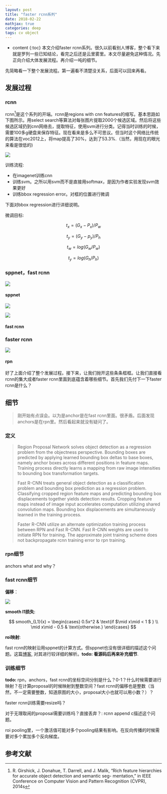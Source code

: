 ```yaml
---
layout: post
title: "faster rcnn系列"
date: 2018-02-22
mathjax: true
categories: deep
tags: cv object
---
```

* content
{:toc}
本文介绍faster rcnn系列。很久以前看别人博客，整个看下来就是罗列一些已知结论，看完之后还是云里雾里。本文尽量避免这种情况。先正向介绍大体发展流程。再介绍一吨的细节。



先简略看一下整个发展流程。第一遍看不清楚没关系，后面可以回来再看。

## 发展过程

### rcnn

rcnn[^rcnn]是这个系列的开端。rcnn是regions with cnn features的缩写。基本思路如下图所示。用select search等算法对每张图片提取2000个候选区域。然后将这些候选区域扔到cnn网络去，提取特征，使用svm进行分类。记得当时训练的时候，需要100多g硬盘来保存特征。现在看来是多么不可思议。但当时这个网络比传统的算法在voc2012上，将map提高了30%，达到了53.3%.（当然，用现在的眼光来看是很低的)

![](../assets/faster_rcnn/rcnn.png)

训练流程:

* 在imagenet训练cnn
* 训练svm。之所以用svm而不是直接用softmax，是因为作者实验发现svm效果更好
* 训练bbox regression error。对框的位置进行微调

下面对bbox regression进行详细说明。



微调目标:

$$t_x=(G_x-P_x)/P_w$$

$$t_y=(G_y-p_y)/P_h$$

$$t_w=log(G_w/P_w)$$

$$t_y=log(G_h/P_h)$$



### sppnet，fast rcnn

![](../assets/faster_rcnn/fast.png)



#### sppnet

![](../assets/faster_rcnn/spp.png)





![](../assets/faster_rcnn/spp_framework.png)



#### fast rcnn



### faster rcnn

![](../assets/faster_rcnn/anchors.png)

#### rpn



好了上面介绍了整个发展过程。接下来，让我们抛开这些条条框框。让我们直接看rcnn的集大成者faster rcnn里面到底蕴含着哪些细节。首先我们先付下一下faster rcnn是什么？

## 细节

> 刚开始有点误会。以为是anchor是在fast rcnn里面。很矛盾。后面发现anchors是在rpn里。然后看起来就没有疑问了。

### 定义



> Region Proposal Network solves object detection as a regression problem from the objectness perspective. Bounding boxes are predicted by applying learned bounding box deltas to base boxes, namely anchor boxes across different positions in feature maps. Training process directly learns a mapping from raw image intensities to bounding box transformation targets.
>
> Fast R-CNN treats general object detection as a classification problem and bounding box prediction as a regression problem. Classifying cropped region feature maps and predicting bounding box displacements together yields detection results. Cropping feature maps instead of image input accelerates computation utilizing shared convolution maps. Bounding box displacements are simultaneously learned in the training process.
>
> Faster R-CNN utilize an alternate optimization training process between RPN and Fast R-CNN. Fast R-CNN weights are used to initiate RPN for training. The approximate joint training scheme does not backpropagate rcnn training error to rpn training.



### rpn细节

anchors what and why？

### fast rcnn细节

**偏移**：

![](../assets/faster_rcnn/fast_rcnn.png)


**smooth l1损失**:

$$
smooth_{L1}(x) =
\begin{cases}
0.5x^2  & \text{if $\mid x\mid < 1 $ } \\
\mid x\mid - 0.5 & \text{otherwise.}
\end{cases}
$$

**roi映射**: 

fast rcnn的映射沿用sppnet的计算方式。但sppnet也没有很详细的描述这个问题。这篇[博客](https://zhuanlan.zhihu.com/p/24780433), 对其进行较详细的解析。**todo: 看源码后再来补充细节**.

### 训练细节

**todo:** rpn，anchors，fast rcnn的坐标空间分别是什么？0-1？什么时候需要进行映射？在计算proposal的时候映射到整数空间？fast rcnn的偏移也是整数（当然，不一定需要整数，知道原图的大小，proposal大小也就可以用小数？）？

faster rcnn训练需要resize吗？

对于无理取闹的proposal需要训练吗？直接丢弃？: rcnn append c描述这个问题。



roi pooling里，一个激活值可能对多个pooling结果有影响。在反向传播的时候需要对多个累加多个反向梯度。



## 参考文献

[^sppnet]: Kaiming He, Xiangyu Zhang, Shaoqing Ren, & Jian Sun. “Spatial Pyramid Pooling in Deep Convolutional Networks for Visual Recognition”. ECCV 2014.
[^fast_rcnn]: R. Girshick, “Fast R-CNN,” in IEEE International Conference on Computer Vision (ICCV), 2015.
[^faster_rcnn]: S.Ren,K.He,R.Girshick,and J.Sun,“FasterR-CNN:Towards real-time object detection with region proposal networks,” in Neural Information Processing Systems (NIPS), 2015.
[^rcnn]: R. Girshick, J. Donahue, T. Darrell, and J. Malik, “Rich feature hierarchies for accurate object detection and semantic seg- mentation,” in IEEE Conference on Computer Vision and Pattern Recognition (CVPR), 2014s